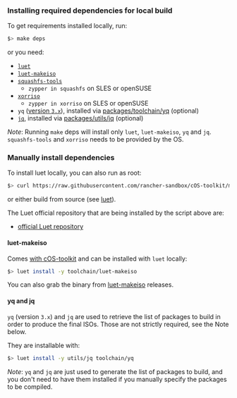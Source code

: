 ### Installing required dependencies for local build

To get requirements installed locally, run:

```bash
$> make deps
```

or you need:

- [`luet`](https://github.com/mudler/luet)
- [`luet-makeiso`](https://github.com/mudler/luet-makeiso)
- [`squashfs-tools`](https://github.com/plougher/squashfs-tools)
  - `zypper in squashfs` on SLES or openSUSE
- [`xorriso`](https://dev.lovelyhq.com/libburnia/web/wiki/Xorriso)
  - `zypper in xorriso` on SLES or openSUSE
- `yq` ([version `3.x`](https://github.com/mikefarah/yq/releases/tag/3.4.1)), installed via [packages/toolchain/yq](https://github.com/rancher-sandbox/cOS-toolkit/tree/master/packages/toolchain/yq) (optional)
- [`jq`](https://stedolan.github.io/jq), installed via [packages/utils/jq](https://github.com/rancher-sandbox/cOS-toolkit/tree/master/packages/utils/jq) (optional)

_Note_: Running `make` deps will install only `luet`, `luet-makeiso`, `yq` and `jq`. `squashfs-tools` and `xorriso` needs to be provided by the OS.

### Manually install dependencies

To install luet locally, you can also run as root:
```bash
$> curl https://raw.githubusercontent.com/rancher-sandbox/cOS-toolkit/master/scripts/get_luet.sh | sh
```
or either build from source (see [luet](https://github.com/mudler/luet)).

The Luet official repository that are being installed by the script above are:
- [official Luet repository](https://github.com/Luet-lab/luet-repo)


#### luet-makeiso

Comes [with cOS-toolkit](https://github.com/rancher-sandbox/cOS-toolkit/tree/master/packages/toolchain/luet-makeiso)
and can be installed with `luet` locally:

```bash
$> luet install -y toolchain/luet-makeiso
```

You can also grab the binary from [luet-makeiso](https://github.com/mudler/luet-makeiso) releases.


#### yq and jq
`yq` (version `3.x`) and `jq` are used to retrieve the list of
packages to build in order to produce the final ISOs. Those are not
strictly required, see the Note below. 


They are installable with:

```bash
$> luet install -y utils/jq toolchain/yq
```

_Note_: `yq` and `jq` are just used to generate the list of packages to build, and you don't need to have them installed if you manually specify the packages to be compiled.
